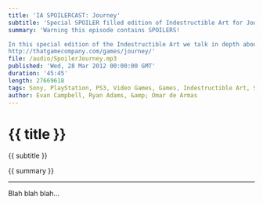```yaml
---
title: 'IA SPOILERCAST: Journey'
subtitle: 'Special SPOILER filled edition of Indestructible Art for Journey on PS3'
summary: 'Warning this episode contains SPOILERS!  

In this special edition of the Indestructible Art we talk in depth about Journey from ThatGameCompany available on PSN.
http://thatgamecompany.com/games/journey/'
file: /audio/SpoilerJourney.mp3
published: 'Wed, 28 Mar 2012 00:00:00 GMT'
duration: '45:45'
length: 27669618
tags: Sony, PlayStation, PS3, Video Games, Games, Indestructible Art, SEN, PSN, Journey, ThatGameCompany, Jenova Chen, CO OP, Flower, USC, Flow, Austin Wintory
author: Evan Campbell, Ryan Adams, &amp; Omar de Armas
---
```


# {{ title }}

{{ subtitle }}

{{ summary }}

- - -

Blah blah blah...
